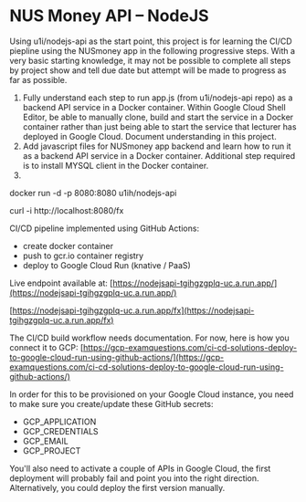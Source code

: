 # NUS Money API – NodeJS

Using u1i/nodejs-api as the start point, this project is for learning the CI/CD piepline using the NUSmoney app in the following progressive steps.  With a very basic starting knowledge, it may not be possible to complete all steps by project show and tell due date but attempt will be made to progress as far as possible.

1. Fully understand each step to run app.js (from u1i/nodejs-api repo) as a backend API service in a Docker container.  Within Google Cloud Shell Editor, be able to manually clone, build and start the service in a Docker container rather than just being able to start the service that lecturer has deployed in Google Cloud.  Document understanding in this project.
2. Add javascript files for NUSmoney app backend and learn how to run it as a backend API service in a Docker container.  Additional step required is to install MYSQL client in the Docker container.
3. 

docker run -d -p 8080:8080 u1ih/nodejs-api

curl -i http://localhost:8080/fx

CI/CD pipeline implemented using GitHub Actions:

* create docker container
* push to gcr.io container registry
* deploy to Google Cloud Run (knative / PaaS)

Live endpoint available at: [https://nodejsapi-tgihgzgplq-uc.a.run.app/](https://nodejsapi-tgihgzgplq-uc.a.run.app/)

[https://nodejsapi-tgihgzgplq-uc.a.run.app/fx](https://nodejsapi-tgihgzgplq-uc.a.run.app/fx)


The CI/CD build workflow needs documentation. For now, here is how you connect it to GCP: [https://gcp-examquestions.com/ci-cd-solutions-deploy-to-google-cloud-run-using-github-actions/](https://gcp-examquestions.com/ci-cd-solutions-deploy-to-google-cloud-run-using-github-actions/)

In order for this to be provisioned on your Google Cloud instance, you need to make sure you create/update these GitHub secrets:

* GCP_APPLICATION
* GCP_CREDENTIALS
* GCP_EMAIL
* GCP_PROJECT

You'll also need to activate a couple of APIs in Google Cloud, the first deployment will probably fail and point you into the right direction. Alternatively, you could deploy the first version manually.
